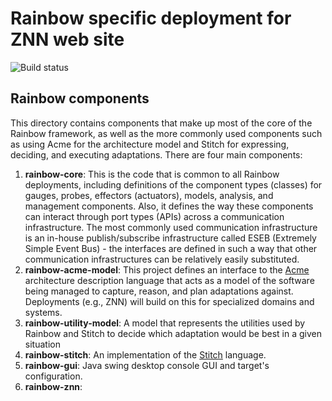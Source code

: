 # Rainbow specific deployment for ZNN web site

![Build status](https://travis-ci.org/cmendesce/rainbow-znn-deployment.svg?branch=master)

## Rainbow components 
This directory contains components that make up most of the core of the Rainbow framework, as well as the more commonly used components such
as using Acme for the architecture model and Stitch for expressing, deciding, and executing adaptations. There are four main components:

1. **rainbow-core**: This is the code that is common to all Rainbow deployments, including definitions of the component types (classes) for
gauges, probes, effectors (actuators), models, analysis, and management components. Also, it defines the way these components can interact 
through port types (APIs) across a communication infrastructure. The most commonly used communication infrastructure is an in-house publish/subscribe
infrastructure called ESEB (Extremely Simple Event Bus) - the interfaces are defined in such a way that other communication infrastructures
can be relatively easily substituted.
2. **rainbow-acme-model**: This project defines an interface to the [Acme](http://acme.able.cs.cmu.edu/pubs/show.php?id=162) architecture description language that acts as a model of the software
being managed to capture, reason, and plan adaptations against. Deployments (e.g., ZNN) will build on this for specialized domains and systems.
3. **rainbow-utility-model**: A model that represents the utilities used by Rainbow and Stitch to decide which adaptation would be best in a given
situation
4. **rainbow-stitch**: An implementation of the [Stitch](http://acme.able.cs.cmu.edu/pubs/show.php?id=341) language.
5. **rainbow-gui**: Java swing desktop console GUI and target's configuration.
6. **rainbow-znn**: